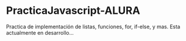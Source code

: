 # PracticaJavascript-ALURA
Practica de implementación de listas, funciones, for, if-else, y mas.
Esta actualmente en desarrollo...
